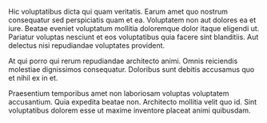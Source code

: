 Hic voluptatibus dicta qui quam veritatis. Earum amet quo nostrum consequatur sed perspiciatis quam et ea. Voluptatem non aut dolores ea et iure. Beatae eveniet voluptatum mollitia doloremque dolor itaque eligendi ut. Pariatur voluptas nesciunt et eos voluptatibus quia facere sint blanditiis. Aut delectus nisi repudiandae voluptates provident.
 At qui porro qui rerum repudiandae architecto animi. Omnis reiciendis molestiae dignissimos consequatur. Doloribus sunt debitis accusamus quo et nihil ex in et.
 Praesentium temporibus amet non laboriosam voluptas voluptatem accusantium. Quia expedita beatae non. Architecto mollitia velit quo id. Sint voluptatibus dolorem esse ut maxime inventore placeat animi quibusdam.